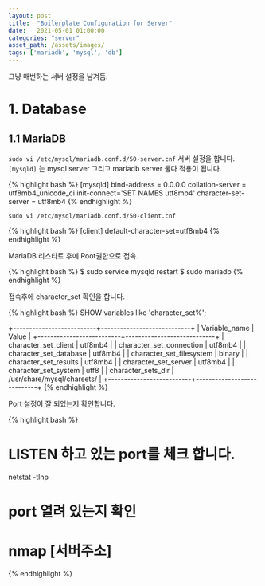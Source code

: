 ```yaml
---
layout: post
title:  "Boilerplate Configuration for Server"
date:   2021-05-01 01:00:00
categories: "server"
asset_path: /assets/images/
tags: ['mariadb', 'mysql', 'db']
---
```


그냥 매번하는 서버 설정을 남겨둠.  

# 1. Database 
## 1.1 MariaDB

`sudo vi /etc/mysql/mariadb.conf.d/50-server.cnf` 서버 설정을 합니다.<br>
`[mysqld]` 는 mysql server 그리고 mariadb server 둘다 적용이 됩니다. 

{% highlight bash %}
[mysqld]
bind-address = 0.0.0.0
collation-server = utf8mb4_unicode_ci
init-connect='SET NAMES utf8mb4'
character-set-server = utf8mb4
{% endhighlight %}

`sudo vi /etc/mysql/mariadb.conf.d/50-client.cnf` 

{% highlight bash %}
[client]
default-character-set=utf8mb4
{% endhighlight %}


MariaDB 리스타트 후에 Root권한으로 접속. 

{% highlight bash %}
$ sudo service mysqld restart
$ sudo mariadb
{% endhighlight %}

접속후에 character_set 확인을 합니다.

{% highlight bash %}
SHOW variables like 'character_set%';

+--------------------------+----------------------------+
| Variable_name            | Value                      |
+--------------------------+----------------------------+
| character_set_client     | utf8mb4                    |
| character_set_connection | utf8mb4                    |
| character_set_database   | utf8mb4                    |
| character_set_filesystem | binary                     |
| character_set_results    | utf8mb4                    |
| character_set_server     | utf8mb4                    |
| character_set_system     | utf8                       |
| character_sets_dir       | /usr/share/mysql/charsets/ |
+--------------------------+----------------------------+
{% endhighlight %}

Port 설정이 잘 되었는지 확인합니다.


{% highlight bash %}
# LISTEN 하고 있는 port를 체크 합니다. 
netstat -tlnp

# port 열려 있는지 확인
# nmap [서버주소]
{% endhighlight %}